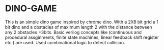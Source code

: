 # DINO-GAME
This is an simple dino game inspired by chrome dino. With a 2X8 bit grid a 1 bit dino and a obstacles of maximum length 2 with the distance between any 2 obstacles =3bits. Basic verilog concepts like (continuous and procedural assginments, finite state machines, linear feedback shift register etc.) are used. Used combinational logic to detect collision.
